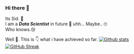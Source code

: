 ### Hi there 👋
Its Sid. 🙉<br>
I am a <i><b>Data Scientist</b></i> in future 🤔 uhh... Maybe.. 🙄 <br>Who knows.😢
<!--
**siddiqkaithodu/siddiqkaithodu** is a ✨ _special_ ✨ repository because its `README.md` (this file) appears on your GitHub profile.
Here are some ideas to get you started:

- 🔭 I’m currently working on ...
- 🌱 I’m currently learning ...
- 👯 I’m looking to collaborate on ...
- 🤔 I’m looking for help with ...
- 💬 Ask me about ...
- 📫 How to reach me: ...
- 😄 Pronouns: ...
- ⚡ Fun fact: ...
-->
Well 👏. This is 👇 what i have achieved so far.
[![Github stats](https://github-readme-stats.vercel.app/api?username=siddiqkaithodu)](/../..)
[![GitHub Streak](https://github-readme-streak-stats.herokuapp.com?user=siddiqkaithodu&theme=blux)](/../..)
